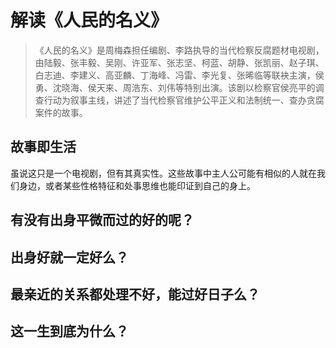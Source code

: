 # 解读《人民的名义》

> 《人民的名义》是周梅森担任编剧、李路执导的当代检察反腐题材电视剧，由陆毅、张丰毅、吴刚、许亚军、张志坚、柯蓝、胡静、张凯丽、赵子琪、白志迪、李建义、高亚麟、丁海峰、冯雷、李光复、张晞临等联袂主演，侯勇、沈晓海、侯天来、周浩东、刘伟等特别出演。该剧以检察官侯亮平的调查行动为叙事主线，讲述了当代检察官维护公平正义和法制统一、查办贪腐案件的故事。

## 故事即生活
虽说这只是一个电视剧，但有其真实性。这些故事中主人公可能有相似的人就在我们身边，或者某些性格特征和处事思维也能印证到自己的身上。

## 有没有出身平微而过的好的呢？


## 出身好就一定好么？

## 最亲近的关系都处理不好，能过好日子么？

## 这一生到底为什么？

## 